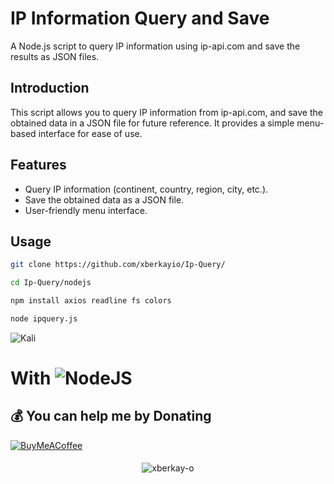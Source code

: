 # IP Information Query and Save

A Node.js script to query IP information using ip-api.com and save the results as JSON files.

## Introduction

This script allows you to query IP information from ip-api.com, and save the obtained data in a JSON file for future reference. It provides a simple menu-based interface for ease of use.

## Features

- Query IP information (continent, country, region, city, etc.).
- Save the obtained data as a JSON file.
- User-friendly menu interface.

## Usage

```bash
git clone https://github.com/xberkayio/Ip-Query/
```
```bash
cd Ip-Query/nodejs
```
```bash
npm install axios readline fs colors
```
```bash
node ipquery.js
```

![Kali]()

####
# With ![NodeJS](https://img.shields.io/badge/node.js-6DA55F?style=for-the-badge&logo=node.js&logoColor=white)

  ## 💰 You can help me by Donating
  [![BuyMeACoffee](https://img.shields.io/badge/Buy%20Me%20a%20Coffee-ffdd00?style=for-the-badge&logo=buy-me-a-coffee&logoColor=black)](https://www.buymeacoffee.com/xberkay-o) 

####
<p align="center"> <img src="https://komarev.com/ghpvc/?username=xberkay-o&label=Profile%20views&color=0e75b6&style=flat" alt="xberkay-o" /> </p>
